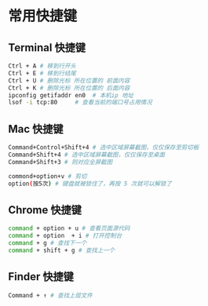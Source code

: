# 常用快捷键

## Terminal 快捷键

```bash
Ctrl + A # 移到行开头
Ctrl + E # 移到行结尾
Ctrl + U # 删除光标 所在位置的 前面内容
Ctrl + K # 删除光标 所在位置的 后面内容
ipconfig getifaddr en0  # 本机ip 地址
lsof -i tcp:80     # 查看当前的端口号占用情况
```

## Mac 快捷键

```bash
Command+Control+Shift+4 # 选中区域屏幕截图，仅仅保存至剪切板
Command+Shift+4 # 选中区域屏幕截图，仅仅保存至桌面
Command+Shift+3 # 则对应全屏截图

commond+option+v # 剪切
option(按5次) # 键盘就被锁住了，再按 5 次就可以解锁了
```

## Chrome 快捷键

```bash
command + option + u # 查看页面源代码
command + option  + i # 打开控制台
command + g # 查找下一个
command + shift + g # 查找上一个
```

## Finder 快捷键

```bash
Command + ↑ # 查找上层文件
```
